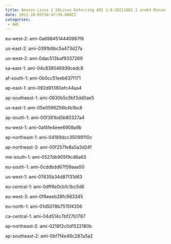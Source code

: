 ```yaml
---
title: Amazon Linux 2 SELinux Enforcing AMI 2.0.20211001.1 arm64 Minimal HVM gp2
date: 2021-10-05T16:47:59.000ZZ
categories:
 - AWS
---
```


eu-west-2: ami-0a6984514440987f8

us-east-2: ami-0391b9bc5a473d27a

us-west-2: ami-0dac513baf9337269

sa-east-1: ami-04c839546939cedc8

af-south-1: ami-0b0cc51eeb637f171

ap-east-1: ami-092d91360efc44aa4

ap-southeast-1: ami-0930b5c9bf3dd0ae5

us-east-1: ami-05e0596256b4b1bc8

ap-south-1: ami-00f391bd5b80327a4

eu-west-1: ami-0af4fe4eee6908a9b

ap-northeast-1: ami-04189dcc35099110c

ap-northeast-3: ami-00f257fe8a5a3d24f

me-south-1: ami-0527db905f9cd6a63

eu-south-1: ami-0cddbdd67f59aaa50

us-west-1: ami-07635b34d87f31d63

eu-central-1: ami-0dff6e0cb1c1bc5d6

eu-west-3: ami-0f8eeeb28fc983345

eu-north-1: ami-01d5078b7515f4356

ca-central-1: ami-04d514c7bf27b1787

ap-northeast-2: ami-0218f2c0d1522180b

ap-southeast-2: ami-0bf7f4e46c287a5a2


